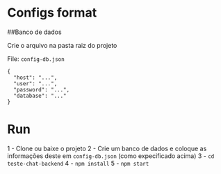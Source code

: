 # Configs format

##Banco de dados

Crie o arquivo na pasta raiz do projeto

File: `config-db.json`

```
{
  "host": "...",
  "user": "...",
  "password": "...",
  "database": "..."
}
```

# Run

1 - Clone ou baixe o projeto
2 - Crie um banco de dados e coloque as informações deste em `config-db.json` (como expecificado acima)
3 - `cd teste-chat-backend`
4 - `npm install`
5 - `npm start`
